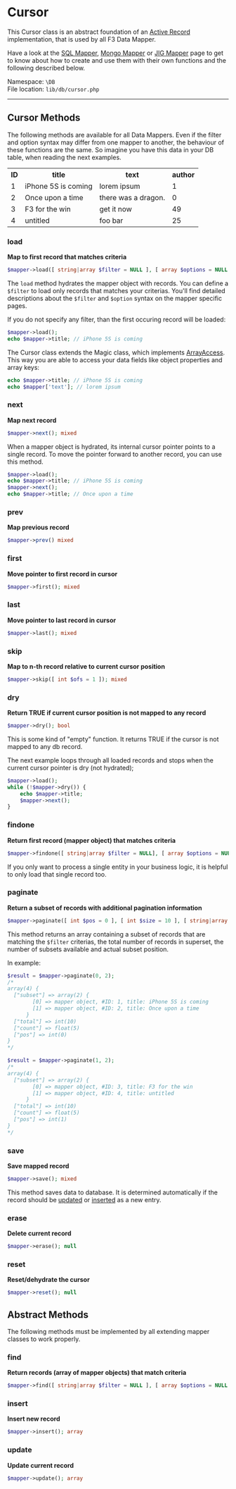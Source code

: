 # Cursor

This Cursor class is an abstract foundation of an [Active Record](http://en.wikipedia.org/wiki/Active_Record) implementation, that is used by all F3 Data Mapper.

Have a look at the [SQL Mapper](sql-mapper), [Mongo Mapper](mongo-mapper) or [JIG Mapper](jig-mapper) page to get to know about how to create and use them with their own functions and the following described below.


Namespace: `\DB` <br/>
File location: `lib/db/cursor.php`

---

## Cursor Methods

The following methods are available for all Data Mappers. Even if the filter and option syntax may differ from one mapper to another,
the behaviour of these functions are the same. So imagine you have this data in your DB table, when reading the next examples.

<table class="table table-bordered table-condensed table-striped">
    <tr>
        <th>ID</th>
        <th>title</th>
        <th>text</th>
        <th>author</th>
    </tr>
    <tr>
        <td>1</td>
        <td>iPhone 5S is coming</td>
        <td>lorem ipsum</td>
        <td>1</td>
    </tr>
    <tr>
        <td>2</td>
        <td>Once upon a time</td>
        <td>there was a dragon.</td>
        <td>0</td>
    </tr>
    <tr>
        <td>3</td>
        <td>F3 for the win</td>
        <td>get it now</td>
        <td>49</td>
    </tr>
    <tr>
        <td>4</td>
        <td>untitled</td>
        <td>foo bar</td>
        <td>25</td>
    </tr>
</table>


### load

**Map to first record that matches criteria**

``` php
$mapper->load([ string|array $filter = NULL ], [ array $options = NULL ]); array|false
```

The `load` method hydrates the mapper object with records. You can define a `$filter` to load only records that matches your criterias.
You'll find detailed descriptions about the `$filter` and `$option` syntax on the mapper specific pages.

If you do not specify any filter, than the first occuring record will be loaded:

``` php
$mapper->load();
echo $mapper->title; // iPhone 5S is coming
```

The Cursor class extends the Magic class, which implements [ArrayAccess](http://php.net/manual/en/class.arrayaccess.php).
This way you are able to access your data fields like object properties and array keys:

``` php
echo $mapper->title; // iPhone 5S is coming
echo $mapper['text']; // lorem ipsum
```


### next

**Map next record**

``` php
$mapper->next(); mixed
```

When a mapper object is hydrated, its internal cursor pointer points to a single record. To move the pointer forward to another record, you can use this method.

``` php
$mapper->load();
echo $mapper->title; // iPhone 5S is coming
$mapper->next();
echo $mapper->title; // Once upon a time
```

### prev

**Map previous record**

``` php
$mapper->prev() mixed
```


### first

**Move pointer to first record in cursor**

``` php
$mapper->first(); mixed
```

### last

**Move pointer to last record in cursor**

``` php
$mapper->last(); mixed
```

### skip

**Map to n-th record relative to current cursor position**

``` php
$mapper->skip([ int $ofs = 1 ]); mixed
```

### dry

**Return TRUE if current cursor position is not mapped to any record**

``` php
$mapper->dry(); bool
```

This is some kind of "empty" function. It returns TRUE if the cursor is not mapped to any db record. 

The next example loops through all loaded records and stops when the current cursor pointer is dry (not hydrated);

``` php
$mapper->load();
while (!$mapper->dry()) {
    echo $mapper->title;
    $mapper->next();
}
```

### findone

**Return first record (mapper object) that matches criteria**

``` php
$mapper->findone([ string|array $filter = NULL], [ array $options = NULL ], [ int $ttl = 0 ]); object|false
```

If you only want to process a single entity in your business logic, it is helpful to only load that single record too.


### paginate

**Return a subset of records with additional pagination information**

``` php
$mapper->paginate([ int $pos = 0 ], [ int $size = 10 ], [ string|array $filter = NULL ], [ array $options = NULL ]); array
```

This method returns an array containing a subset of records that are matching the `$filter` criterias,
the total number of records in superset, the number of subsets available and actual subset position.

In example:

``` php
$result = $mapper->paginate(0, 2);
/*
array(4) {
  ["subset"] => array(2) {
        [0] => mapper object, #ID: 1, title: iPhone 5S is coming
        [1] => mapper object, #ID: 2, title: Once upon a time
      }
  ["total"] => int(10)
  ["count"] => float(5)
  ["pos"] => int(0)
}
*/

$result = $mapper->paginate(1, 2);
/*
array(4) {
  ["subset"] => array(2) {
        [0] => mapper object, #ID: 3, title: F3 for the win
        [1] => mapper object, #ID: 4, title: untitled
      }
  ["total"] => int(10)
  ["count"] => float(5)
  ["pos"] => int(1)
}
*/

```


### save

**Save mapped record**

``` php
$mapper->save(); mixed
```

This method saves data to database. It is determined automatically if the record should be [updated](cursor#update) or [inserted](cursor#insert) as a new entry.

### erase

**Delete current record**

``` php
$mapper->erase(); null
```

### reset

**Reset/dehydrate the cursor**

``` php
$mapper->reset(); null
```


## Abstract Methods

The following methods must be implemented by all extending mapper classes to work properly.

### find

**Return records (array of mapper objects) that match criteria**

``` php
$mapper->find([ string|array $filter = NULL ], [ array $options = NULL ]); array
```


### insert

**Insert new record**

``` php
$mapper->insert(); array
```


### update

**Update current record**

``` php
$mapper->update(); array
```
